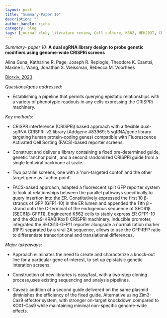```yaml
---
layout: post
title: "Summary-Paper 10"
description: ""
author_handle: richa
category: blog
tags: [journal club, literature review, Cell culture, K562, HEK293T, CRISPRi, FACS, genetic interaction, Tail anchored proteins, dCas9-KRAB, split GFP,  ]
---
```

*Summary- paper 10:*
 **A dual sgRNA library design to probe genetic modifiers using genome-wide CRISPRi screens**

Alina Guna, Katharine R. Page, Joseph R. Replogle, Theodore K. Esantsi, Maxine L. Wang, Jonathan S. Weissman, Rebecca M. Voorhees

[Biorxiv, 2023](https://www.biorxiv.org/content/10.1101/2023.01.22.525086v1.full)

*Questions/gaps addressed:* 

- Establishing a pipeline that permits querying epistatic relationships with a variety of phenotypic readouts in any cells expressing the CRISPRi machinery.


*Key methods:* 

- CRISPR interference (CRISPRi) based approach with a flexible dual-sgRNA CRISPRi-v2 library (Addgene #83969; 5 sgRNA/gene library targeting human protein-coding genes) compatible with Fluorescence Activated Cell Sorting (FACS)-based reporter screens.  

- Construct and deliver a library containing a fixed pre-determined guide, genetic 'anchor point', and a second randomized CRISPRi guide from a single lentiviral backbone at scale. 

- Two parallel screens, one with a 'non-targeted contol' and the other target gene as ' achor point'.

- FACS-based approach, adapted a fluorescent split GFP reporter system to look at relationships between the parallel pathways specifically to query insertion into the ER. Constitutively expressed the first 10 β-strands of GFP (GFP1-10) in the ER lumen and appended the 11th β -strand onto the C-terminal of the endogenous sequence of SEC61β (SEC61β-GFP11). Engineered K562 cells to stably express ER GFP1-10 and the dCas9-KRAB(Kox1) CRISPRi machinery. Inducible promoter, integrated the SEC61β-GFP11 reporter alongside a normalization marker (RFP) separated by a viral 2A sequence, allows to use the GFP:RFP ratio to differentiate transcriptional and translational differences.

*Major takeaways:*

- Approach eliminates the need to create and characterize a knock-out line for a particular gene of interest, to set up epistatsic genetic interation screens.

- Construction of new libraries is easy/fast, with a two-step cloning process,uses existing sequencing and analysis pipelines.

- Caveat: addition of a second guide delivered on the same plasmid diminishes the efficiency of the fixed guide. Alternative using Zim3-Cas9 effector system, with stronger on-target knockdown compared to KOX1-Cas9 while maintaining minimal non-specific genome-wide effects.




